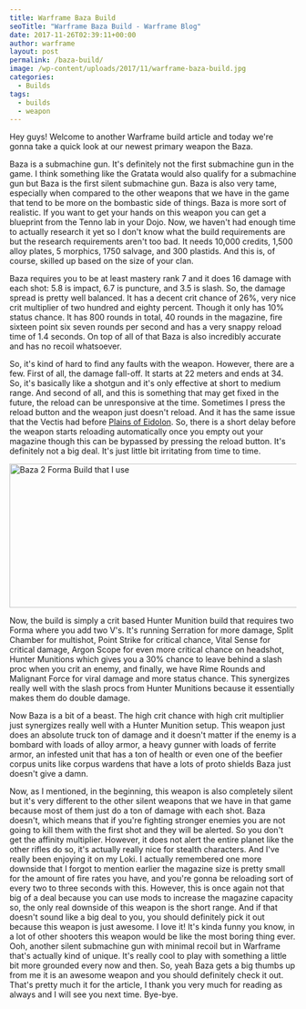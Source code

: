 ```yaml
---
title: Warframe Baza Build
seoTitle: "Warframe Baza Build - Warframe Blog"
date: 2017-11-26T02:39:11+00:00
author: warframe
layout: post
permalink: /baza-build/
image: /wp-content/uploads/2017/11/warframe-baza-build.jpg
categories:
  - Builds
tags:
  - builds
  - weapon
---
```

Hey guys! Welcome to another Warframe build article and today we're gonna take a quick look at our newest primary weapon the Baza. <!--more-->

Baza is a submachine gun. It's definitely not the first submachine gun in the game. I think something like the Gratata would also qualify for a submachine gun but Baza is the first silent submachine gun. Baza is also very tame, especially when compared to the other weapons that we have in the game that tend to be more on the bombastic side of things. Baza is more sort of realistic. If you want to get your hands on this weapon you can get a blueprint from the Tenno lab in your Dojo. Now, we haven't had enough time to actually research it yet so I don't know what the build requirements are but the research requirements aren't too bad. It needs 10,000 credits, 1,500 alloy plates, 5 morphics, 1750 salvage, and 300 plastids. And this is, of course, skilled up based on the size of your clan.

Baza requires you to be at least mastery rank 7 and it does 16 damage with each shot: 5.8 is impact, 6.7 is puncture, and 3.5 is slash. So, the damage spread is pretty well balanced. It has a decent crit chance of 26%, very nice crit multiplier of two hundred and eighty percent. Though it only has 10% status chance. It has 800 rounds in total, 40 rounds in the magazine, fire sixteen point six seven rounds per second and has a very snappy reload time of 1.4 seconds. On top of all of that Baza is also incredibly accurate and has no recoil whatsoever.

So, it's kind of hard to find any faults with the weapon. However, there are a few. First of all, the damage fall-off. It starts at 22 meters and ends at 34. So, it's basically like a shotgun and it's only effective at short to medium range. And second of all, and this is something that may get fixed in the future, the reload can be unresponsive at the time. Sometimes I press the reload button and the weapon just doesn't reload. And it has the same issue that the Vectis had before [Plains of Eidolon](https://warframeblog.com/get-started-plains-of-eidolon/). So, there is a short delay before the weapon starts reloading automatically once you empty out your magazine though this can be bypassed by pressing the reload button. It's definitely not a big deal. It's just little bit irritating from time to time.

<img src="https://warframeblog.com/wp-content/uploads/2017/11/baza-build-1024x346.png" title="Warframe Baza Build" alt="Baza 2 Forma Build that I use" width="750" height="253" class="alignnone size-large wp-image-1398" srcset="https://warframeblog.com/wp-content/uploads/2017/11/baza-build-1024x346.png 1024w, https://warframeblog.com/wp-content/uploads/2017/11/baza-build-300x101.png 300w, https://warframeblog.com/wp-content/uploads/2017/11/baza-build-768x259.png 768w, https://warframeblog.com/wp-content/uploads/2017/11/baza-build.png 1585w" sizes="(max-width: 750px) 100vw, 750px" />

Now, the build is simply a crit based Hunter Munition build that requires two Forma where you add two V's. It's running Serration for more damage, Split Chamber for multishot, Point Strike for critical chance, Vital Sense for critical damage, Argon Scope for even more critical chance on headshot, Hunter Munitions which gives you a 30% chance to leave behind a slash proc when you crit an enemy, and finally, we have Rime Rounds and Malignant Force for viral damage and more status chance. This synergizes really well with the slash procs from Hunter Munitions because it essentially makes them do double damage.

Now Baza is a bit of a beast. The high crit chance with high crit multiplier just synergizes really well with a Hunter Munition setup. This weapon just does an absolute truck ton of damage and it doesn't matter if the enemy is a bombard with loads of alloy armor, a heavy gunner with loads of ferrite armor, an infested unit that has a ton of health or even one of the beefier corpus units like corpus wardens that have a lots of proto shields Baza just doesn't give a damn.

Now, as I mentioned, in the beginning, this weapon is also completely silent but it's very different to the other silent weapons that we have in that game because most of them just do a ton of damage with each shot. Baza doesn't, which means that if you're fighting stronger enemies you are not going to kill them with the first shot and they will be alerted. So you don't get the affinity multiplier. However, it does not alert the entire planet like the other rifles do so, it's actually really nice for stealth characters. And I've really been enjoying it on my Loki. I actually remembered one more downside that I forgot to mention earlier the magazine size is pretty small for the amount of fire rates you have, and you're gonna be reloading sort of every two to three seconds with this. However, this is once again not that big of a deal because you can use mods to increase the magazine capacity so, the only real downside of this weapon is the short range. And if that doesn't sound like a big deal to you, you should definitely pick it out because this weapon is just awesome. I love it! It's kinda funny you know, in a lot of other shooters this weapon would be like the most boring thing ever. Ooh, another silent submachine gun with minimal recoil but in Warframe that's actually kind of unique. It's really cool to play with something a little bit more grounded every now and then. So, yeah Baza gets a big thumbs up from me it is an awesome weapon and you should definitely check it out. That's pretty much it for the article, I thank you very much for reading as always and I will see you next time. Bye-bye.